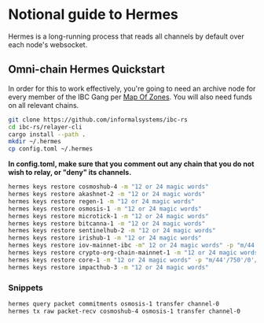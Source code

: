 # Notional guide to Hermes

Hermes is a long-running process that reads all channels by default over each node's websocket.  

## Omni-chain Hermes Quickstart
In order for this to work effectively, you're going to need an archive node for every member of the IBC Gang per [Map Of Zones](https://mapofzones.com). You will also need funds on all relevant chains.  

```bash
git clone https://github.com/informalsystems/ibc-rs
cd ibc-rs/relayer-cli
cargo install --path .
mkdir ~/.hermes
cp config.toml ~/.hermes
```

**In config.toml, make sure that you comment out any chain that you do not wish to relay, or "deny" its channels.**


```bash
hermes keys restore cosmoshub-4 -m "12 or 24 magic words"
hermes keys restore akashnet-2 -m "12 or 24 magic words"
hermes keys restore regen-1 -m "12 or 24 magic words"
hermes keys restore osmosis-1 -m "12 or 24 magic words"
hermes keys restore microtick-1 -m "12 or 24 magic words"
hermes keys restore bitcanna-1 -m "12 or 24 magic words"
hermes keys restore sentinelhub-2 -m "12 or 24 magic words"
hermes keys restore irishub-1 -m "12 or 24 magic words"
hermes keys restore iov-mainnet-ibc -m" 12 or 24 magic words" -p "m/44'/234'/0'/0/0"
hermes keys restore crypto-org-chain-mainnet-1 -m "12 or 24 magic words" -p "m/44'/394'/0'/0/0"
hermes keys restore core-1 -m "12 or 24 magic words" -p "m/44'/750'/0'/0/0"
hermes keys restore impacthub-3 -m "12 or 24 magic words"
``` 




### Snippets


```bash
hermes query packet commitments osmosis-1 transfer channel-0
hermes tx raw packet-recv cosmoshub-4 osmosis-1 transfer channel-0
```
